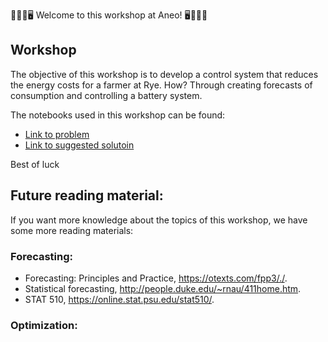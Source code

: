 💪🌸🌟🖥️ Welcome to this workshop at Aneo! 🖥️🌟🌸💪

## Workshop

The objective of this workshop is to develop a control system that reduces the energy costs for a farmer at Rye. How? Through creating forecasts of consumption and controlling a battery system.

The notebooks used in this workshop can be found:
-  [Link to problem](https://colab.research.google.com/drive/1nIT--awz2Lv4SqcEED8YG-VYawhoawX_?usp=sharing)
- [Link to suggested solutoin](https://colab.research.google.com/drive/1EtCnteKLO3Rj0FRVqBHI7iwbci0-Bb4I?usp=sharing)

Best of luck

## Future reading material:

If you want more knowledge about the topics of this workshop, we have some more reading materials:

### Forecasting:
- Forecasting: Principles and Practice, https://otexts.com/fpp3/./.
- Statistical forecasting, http://people.duke.edu/~rnau/411home.htm.
- STAT 510, https://online.stat.psu.edu/stat510/.
  
### Optimization:


